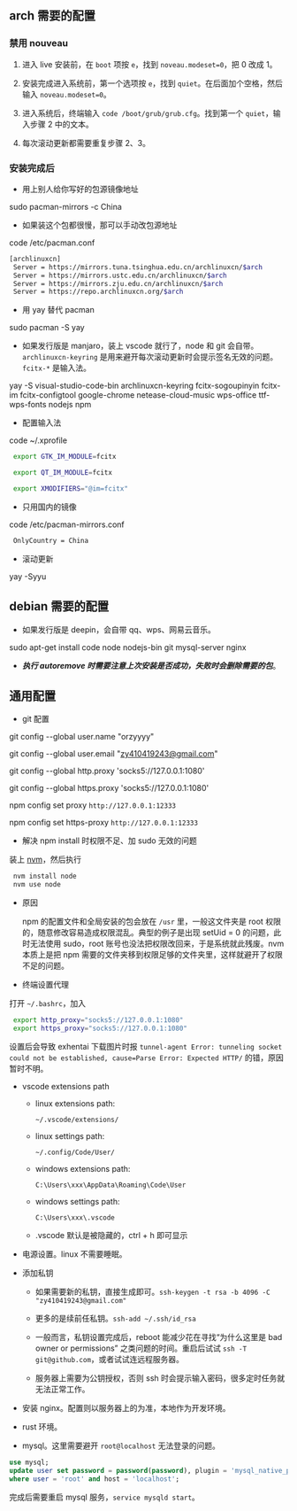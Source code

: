 ## arch 需要的配置

### 禁用 nouveau

1. 进入 live 安装前，在 `boot` 项按 `e`，找到 `noveau.modeset=0`，把 0 改成 1。

2. 安装完成进入系统前，第一个选项按 `e`，找到 `quiet`。在后面加个空格，然后输入 `noveau.modeset=0`。

3. 进入系统后，终端输入 `code /boot/grub/grub.cfg`。找到第一个 `quiet`，输入步骤 2 中的文本。

4. 每次滚动更新都需要重复步骤 2、3。

### 安装完成后

- 用上别人给你写好的包源镜像地址

 sudo pacman-mirrors -c China

- 如果装这个包都很慢，那可以手动改包源地址

 code /etc/pacman.conf

 ```bash
[archlinuxcn]
  Server = https://mirrors.tuna.tsinghua.edu.cn/archlinuxcn/$arch
  Server = https://mirrors.ustc.edu.cn/archlinuxcn/$arch
  Server = https://mirrors.zju.edu.cn/archlinuxcn/$arch
  Server = https://repo.archlinuxcn.org/$arch
 ```

- 用 yay 替代 pacman

 sudo pacman -S yay

- 如果发行版是 manjaro，装上 vscode 就行了，node 和 git 会自带。`archlinuxcn-keyring` 是用来避开每次滚动更新时会提示签名无效的问题。`fcitx-*` 是输入法。

 yay -S visual-studio-code-bin archlinuxcn-keyring fcitx-sogoupinyin fcitx-im fcitx-configtool google-chrome netease-cloud-music wps-office ttf-wps-fonts nodejs npm

- 配置输入法

 code ~/.xprofile

 ```bash
  export GTK_IM_MODULE=fcitx

  export QT_IM_MODULE=fcitx

  export XMODIFIERS="@im=fcitx"
 ```

- 只用国内的镜像

 code /etc/pacman-mirrors.conf

 ```bash
  OnlyCountry = China
 ```

- 滚动更新

 yay -Syyu

## debian 需要的配置

- 如果发行版是 deepin，会自带 qq、wps、网易云音乐。

 sudo apt-get install code node nodejs-bin git mysql-server nginx

- <b>_执行 autoremove 时需要注意上次安装是否成功，失败时会删除需要的包_</b>。

## 通用配置

- git 配置

 git config --global user.name "orzyyyy"

 git config --global user.email "zy410419243@gmail.com"

 git config --global http.proxy 'socks5://127.0.0.1:1080'

 git config --global https.proxy 'socks5://127.0.0.1:1080'

 npm config set proxy `http://127.0.0.1:12333`

 npm config set https-proxy `http://127.0.0.1:12333`

- 解决 npm install 时权限不足、加 sudo 无效的问题

 装上 [nvm](https://github.com/nvm-sh/nvm#install--update-script)，然后执行

 ```bash
  nvm install node
  nvm use node
 ```

- 原因

  npm 的配置文件和全局安装的包会放在 `/usr` 里，一般这文件夹是 root 权限的，随意修改容易造成权限混乱。典型的例子是出现 setUid = 0 的问题，此时无法使用 sudo，root 账号也没法把权限改回来，于是系统就此残废。nvm 本质上是把 npm 需要的文件夹移到权限足够的文件夹里，这样就避开了权限不足的问题。

- 终端设置代理

 打开 `~/.bashrc`，加入

 ```bash
  export http_proxy="socks5://127.0.0.1:1080"
  export https_proxy="socks5://127.0.0.1:1080"
 ```

 设置后会导致 exhentai 下载图片时报 `tunnel-agent Error: tunneling socket could not be established, cause=Parse Error: Expected HTTP/` 的错，原因暂时不明。

- vscode extensions path

  - linux extensions path:

    `~/.vscode/extensions/`

  - linux settings path:

    `~/.config/Code/User/`

  - windows extensions path:

    `C:\Users\xxx\AppData\Roaming\Code\User`

  - windows settings path:

    `C:\Users\xxx\.vscode`

  - .vscode 默认是被隐藏的，ctrl + h 即可显示

- 电源设置。linux 不需要睡眠。

- 添加私钥

  - 如果需要新的私钥，直接生成即可。`ssh-keygen -t rsa -b 4096 -C "zy410419243@gmail.com"`

  - 更多的是续前任私钥。`ssh-add ~/.ssh/id_rsa`

  - 一般而言，私钥设置完成后，reboot 能减少花在寻找“为什么这里是 bad owner or permissions” 之类问题的时间。重启后试试 `ssh -T git@github.com`，或者试试连远程服务器。

  - 服务器上需要为公钥授权，否则 ssh 时会提示输入密码，很多定时任务就无法正常工作。

- 安装 nginx。配置则以服务器上的为准，本地作为开发环境。

- rust 环境。

- mysql。这里需要避开 `root@localhost` 无法登录的问题。

 ```sql
use mysql;
update user set password = password(password), plugin = 'mysql_native_password'
where user = 'root' and host = 'localhost';
 ```

 完成后需要重启 mysql 服务，`service mysqld start`。
